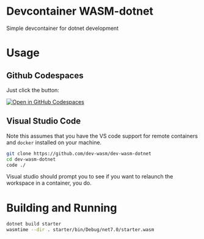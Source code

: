 # Devcontainer WASM-dotnet
Simple devcontainer for dotnet development

# Usage

## Github Codespaces
Just click the button:

[![Open in GitHub Codespaces](https://github.com/codespaces/badge.svg)](https://github.com/codespaces/new?hide_repo_select=true&ref=main&repo=575630606)

## Visual Studio Code
Note this assumes that you have the VS code support for remote containers and `docker` installed 
on your machine.

```sh
git clone https://github.com/dev-wasm/dev-wasm-dotnet
cd dev-wasm-dotnet
code ./
```

Visual studio should prompt you to see if you want to relaunch the workspace in a container, you do.

# Building and Running

```sh
dotnet build starter
wasmtime --dir . starter/bin/Debug/net7.0/starter.wasm
```
